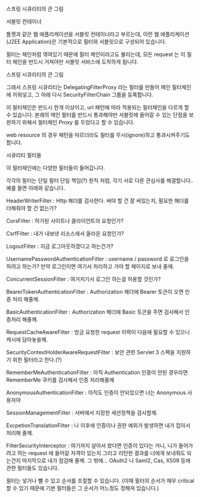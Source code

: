스프링 시큐리티의 큰 그림

서블릿 컨테이너

톰켓과 같은 웹 애플리케이션을 서블릿 컨테이너라고 부르는데, 이런 웹 애플리케이션(J2EE Application)은 기본적으로 필터와 서블릿으로 구성되어 있습니다.



필터는 체인처럼 엮여있기 때문에 필터 체인이라고도 불리는데, 모든 request 는 이 필터 체인을 반드시 거쳐야만 서블릿 서비스에 도착하게 됩니다.


스프링 시큐리티의 큰 그림

그래서 스프링 시큐리티는 DelegatingFilterProxy 라는 필터를 만들어 메인 필터체인에 끼워넣고, 그 아래 다시 SecurityFilterChain 그룹을 등록합니다.




이 필터체인은 반드시 한개 이상이고, url 패턴에 따라 적용되는 필터체인을 다르게 할 수 있습니다. 본래의 메인 필터를 반드시 통과해야만 서블릿에 들어갈 수 있는 단점을 보완하기 위해서 필터체인 Proxy 를 두었다고 할 수 있습니다.


web resource 의 경우 패턴을 따르더라도 필터를 무시(ignore)하고 통과시켜주기도 합니다.



시큐리티 필터들

이 필터체인에는 다양한 필터들이 들어갑니다.



각각의 필터는 단일 필터 단일 책임(?) 원칙 처럼, 각기 서로 다른 관심사를 해결합니다.. 예를 들면 아래와 같습니다.


HeaderWriterFilter : Http 해더를 검사한다. 써야 할 건 잘 써있는지, 필요한 해더를 더해줘야 할 건 없는가?

CorsFilter : 허가된 사이트나 클라이언트의 요청인가?

CsrfFilter : 내가 내보낸 리소스에서 올라온 요청인가?

LogoutFilter : 지금 로그아웃하겠다고 하는건가?

UsernamePasswordAuthenticationFilter : username / password 로 로그인을 하려고 하는가? 만약 로그인이면 여기서 처리하고 가야 할 페이지로 보내 줄께.

ConcurrentSessionFilter : 여거저기서 로그인 하는걸 허용할 것인가?

BearerTokenAuthenticationFilter : Authorization 해더에 Bearer 토큰이 오면 인증 처리 해줄께.

BasicAuthenticationFilter : Authorization 해더에 Basic 토큰을 주면 검사해서 인증처리 해줄께.

RequestCacheAwareFilter : 방금 요청한 request 이력이 다음에 필요할 수 있으니 캐시에 담아놓을께.

SecurityContextHolderAwareRequestFilter : 보안 관련 Servlet 3 스펙을 지원하기 위한 필터라고 한다.(?)

RememberMeAuthenticationFilter : 아직 Authentication 인증이 안된 경우라면 RememberMe 쿠키를 검사해서 인증 처리해줄께

AnonymousAuthenticationFilter : 아직도 인증이 안되었으면 너는 Anonymous 사용자야

SessionManagementFilter : 서버에서 지정한 세션정책을 검사할께.

ExcpetionTranslationFilter : 나 이후에 인증이나 권한 예외가 발생하면 내가 잡아서 처리해 줄께.

FilterSecurityInterceptor : 여기까지 살아서 왔다면 인증이 있다는 거니, 니가 들어가려고 하는 request 에 들어갈 자격이 있는지 그리고 리턴한 결과를 너에게 보내줘도 되는건지 마지막으로 내가 점검해 줄께.
그 밖에... OAuth2 나 Saml2, Cas, X509 등에 관한 필터들도 있습니다.


필터는 넣거나 뺄 수 있고 순서를 조절할 수 있습니다. (이때 필터의 순서가 매우 critical 할 수 있기 때문에 기본 필터들은 그 순서가 어느정도 정해져 있습니다.)



